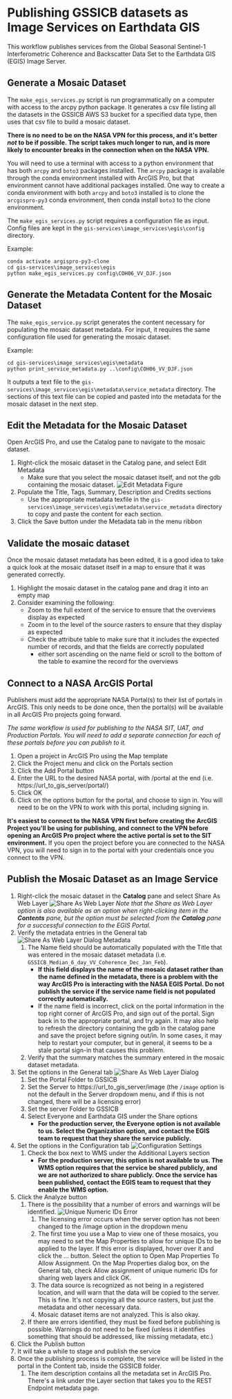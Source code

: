 # Publishing GSSICB datasets as Image Services on Earthdata GIS

This workflow publishes services from the Global Seasonal Sentinel-1 Interferometric Coherence and Backscatter Data Set to the Earthdata GIS (EGIS) Image Server.

## Generate a Mosaic Dataset

The `make_egis_services.py` script is run programmatically on a computer with access to the arcpy python package. It generates a csv file listing all the datasets in the GSSICB AWS S3 bucket for a specified data type, then uses that csv file to build a mosaic dataset. 

**There is no need to be on the NASA VPN for this process, and it's better *not* to be if possible. The script takes much longer to run, and is more likely to encounter breaks in the connection when on the NASA VPN.**

You will need to use a terminal with access to a python environment that has both `arcpy` and `boto3` packages installed. The `arcpy` package is available through the conda environment installed with ArcGIS Pro, but that environment cannot have additional packages installed. One way to create a conda environment with both `arcpy` and `boto3` installed is to clone the `arcgispro-py3` conda environment, then conda install `boto3` to the clone environment.

The `make_egis_services.py` script requires a configuration file as input. Config files are kept in the `gis-services\image_services\egis\config` directory.

Example:
```commandline
conda activate argispro-py3-clone
cd gis-services\image_services\egis
python make_egis_services.py config\COH06_VV_DJF.json
```

## Generate the Metadata Content for the Mosaic Dataset

The `make_egis_service.py` script generates the content necessary for populating the mosaic dataset metadata. For input, it requires the same configuration file used for generating the mosaic dataset.

Example:
```commandline
cd gis-services\image_services\egis\metadata
python print_service_metadata.py ..\config\COH06_VV_DJF.json
```

It outputs a text file to the `gis-services\image_services\egis\metadata\service_metadata` directory. The sections of this text file can be copied and pasted into the metadata for the mosaic dataset in the next step.

## Edit the Metadata for the Mosaic Dataset
Open ArcGIS Pro, and use the Catalog pane to navigate to the mosaic dataset.

1. Right-click the mosaic dataset in the Catalog pane, and select Edit Metadata
   - Make sure that you select the mosaic dataset itself, and not the gdb containing the mosaic dataset.
![Edit Metadata Figure](images/EditMetadata.PNG)
2. Populate the Title, Tags, Summary, Description and Credits sections
   * Use the appropriate metadata texfile in the `gis-services\image_services\egis\metadata\service_metadata` directory to copy and paste the content for each section.
3. Click the Save button under the Metadata tab in the menu ribbon

## Validate the mosaic dataset
Once the mosaic dataset metadata has been edited, it is a good idea to take a quick look at the mosaic dataset itself in a map to ensure that it was generated correctly. 

1. Highlight the mosaic dataset in the catalog pane and drag it into an empty map
2. Consider examining the following:
   - Zoom to the full extent of the service to ensure that the overviews display as expected
   - Zoom in to the level of the source rasters to ensure that they display as expected
   - Check the attribute table to make sure that it includes the expected number of records, and that the fields are correctly populated 
     - either sort ascending on the name field or scroll to the bottom of the table to examine the record for the overviews

## Connect to a NASA ArcGIS Portal
Publishers must add the appropriate NASA Portal(s) to their list of portals in ArcGIS. This only needs to be done once, then the portal(s) will be available in all ArcGIS Pro projects going forward.

*The same workflow is used for publishing to the NASA SIT, UAT, and Production Portals. You will need to add a separate connection for each of these portals before you can publish to it.*

1. Open a project in ArcGIS Pro using the Map template
2. Click the Project menu and click on the Portals section
3. Click the Add Portal button
4. Enter the URL to the desired NASA portal, with /portal at the end (i.e. https://url_to_gis_server/portal/)
5. Click OK
6. Click on the options button for the portal, and choose to sign in. You will need to be on the VPN to work with this portal, including signing in.

**It's easiest to connect to the NASA VPN first before creating the ArcGIS Project you'll be using for publishing, and connect to the VPN before opening an ArcGIS Pro project where the active portal is set to the SIT environment.** If you open the project before you are connected to the NASA VPN, you will need to sign in to the portal with your credentials once you connect to the VPN.

## Publish the Mosaic Dataset as an Image Service

1. Right-click the mosaic dataset in the **Catalog** pane and select Share As Web Layer
![Share As Web Layer](images/ShareAsWebLayer.PNG)
    *Note that the Share as Web Layer option is also available as an option when right-clicking item in the **Contents** pane, but the option must be selected from the **Catalog** pane for a successful connection to the EGIS Portal.* 
2. Verify the metadata entries in the General tab
![Share As Web Layer Dialog Metadata](images/ShareAsWebLayerDialogMetadata.PNG)
   1. The Name field should be automatically populated with the Title that was entered in the mosaic dataset metadata (i.e. `GSSICB_Median_6_day_VV_Coherence_Dec_Jan_Feb`).
      - **If this field displays the name of the mosaic dataset rather than the name defined in the metadata, there is a problem with the way ArcGIS Pro is interacting with the NASA EGIS Portal. Do not publish the service if the service name field is not populated correctly automatically.**
      - If the name field is incorrect, click on the portal information in the top right corner of ArcGIS Pro, and sign out of the portal. Sign back in to the appropriate portal, and try again. It may also help to refresh the directory containing the gdb in the catalog pane and save the project before signing out/in. In some cases, it may help to restart your computer, but in general, it seems to be a stale portal sign-in that causes this problem.
   2. Verify that the summary matches the summary entered in the mosaic dataset metadata.
3. Set the options in the General tab
![Share As Web Layer Dialog](images/ShareAsWebLayerDialog.PNG)
   1. Set the Portal Folder to GSSICB
   2. Set the Server to https://url_to_gis_server/image (the `/image` option is not the default in the Server dropdown menu, and if this is not changed, there will be a licensing error)
   3. Set the server Folder to GSSICB
   4. Select Everyone and Earthdata GIS under the Share options
      * **For the production server, the Everyone option is not available to us. Select the Organization option, and contact the EGIS team to request that they share the service publicly.**
3. Set the options in the Configuration tab
![Configuration Settings](images/WMS.PNG)
   1. Check the box next to WMS under the Additional Layers section
      * **For the production server, this option is not available to us. The WMS option requires that the service be shared publicly, and we are not authorized to share publicly. Once the service has been published, contact the EGIS team to request that they enable the WMS option.**
4. Click the Analyze button
   1. There is the possibility that a number of errors and warnings will be identified.
![Unique Numeric IDs Error](images/UniqueNumericIDs.PNG)
      1. The licensing error occurs when the server option has not been changed to the /image option in the dropdown menu
      2. The first time you use a Map to view one of these mosaics, you may need to set the Map Properties to allow for unique IDs to be applied to the layer. If this error is displayed, hover over it and click the ... button. Select the option to Open Map Properties To Allow Assignment. On the Map Properties dialog box, on the General tab, check Allow assignment of unique numeric IDs for sharing web layers and click OK. 
      3. The data source is recognized as not being in a registered location, and will warn that the data will be copied to the server. This is fine. It's not copying all the source rasters, but just the metadata and other necessary data.
      4. Mosaic dataset items are not analyzed. This is also okay.
   2. If there are errors identified, they must be fixed before publishing is possible. Warnings do not need to be fixed (unless it identifies something that should be addressed, like missing metadata, etc.)
5. Click the Publish button
6. It will take a while to stage and publish the service
7. Once the publishing process is complete, the service will be listed in the portal in the Content tab, inside the GSSICB folder.
   1. The item description contains all the metadata set in ArcGIS Pro. There's a link under the Layer section that takes you to the REST Endpoint metadata page.

